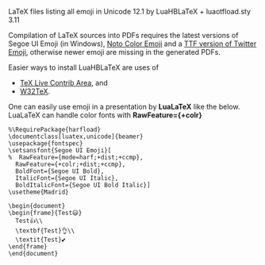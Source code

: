LaTeX files listing all emoji in Unicode 12.1 by LuaHBLaTeX + luaotfload.sty 3.11

Compilation of LaTeX sources into PDFs requires the latest versions of Segoe UI Emoji (in Windows), [Noto Color Emoji](https://github.com/googlefonts/noto-emoji) and a [TTF version of Twitter Emoji](https://github.com/mozilla/twemoji-colr), otherwise newer emoji are missing in the generated PDFs.

Easier ways to install LuaHBLaTeX are uses of

* [TeX Live Contrib Area](https://contrib.texlive.info/), and
* [W32TeX](http://w32tex.org/index.html).

One can easily use emoji in a presentation by **LuaLaTeX** like the below. LuaLaTeX can handle color fonts with **RawFeature={+colr}**

```
%\RequirePackage{harfload}
\documentclass[luatex,unicode]{beamer}
\usepackage{fontspec}
\setsansfont{Segoe UI Emoji}[
%  RawFeature={mode=harf;+dist;+ccmp},
  RawFeature={+colr;+dist;+ccmp},
  BoldFont={Segoe UI Bold},
  ItalicFont={Segoe UI Italic},
  BoldItalicFont={Segoe UI Bold Italic}]
\usetheme{Madrid} 

\begin{document}
\begin{frame}{Test😃}
  Test👍\\
  \textbf{Test}👌\\
  \textit{Test}💕
\end{frame}
\end{document}
```
